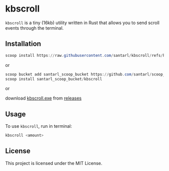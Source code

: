 # kbscroll

`kbscroll` is a tiny (16kb) utility written in Rust that allows you to send scroll events through the terminal.


## Installation

```powershell
scoop install https://raw.githubusercontent.com/santarl/kbscroll/refs/heads/main/kbscroll.json
```
or

```powershell
scoop bucket add santarl_scoop_bucket https://github.com/santarl/scoop_bucket ; 
scoop install santarl_scoop_bucket/kbscroll
```

or

download [kbscroll.exe](https://github.com/santarl/kbscroll/releases/download/main/kbscroll.exe) from [releases](https://github.com/santarl/kbscroll/releases)

## Usage

To use `kbscroll`, run in terminal:

```sh
kbscroll <amount>
```

## License

This project is licensed under the MIT License.
